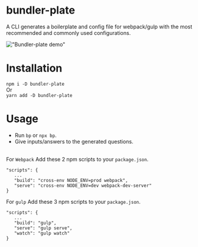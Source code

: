 # bundler-plate
A CLI generates a boilerplate and config file for webpack/gulp with the most recommended and commonly used configurations.

!["Bundler-plate demo"](https://media.giphy.com/media/gkGAX3GL7lfmRCq5ry/giphy.gif)

# Installation
`npm i -D bundler-plate`  
Or<br>
`yarn add -D bundler-plate`

# Usage 

* Run `bp` or `npx bp`.
* Give inputs/answers to the generated questions.<br/><br/>

For `Webpack` Add these 2 npm scripts to your `package.json`.
 ```
 "scripts": {
    ...
    "build": "cross-env NODE_ENV=prod webpack", 
    "serve": "cross-env NODE_ENV=dev webpack-dev-server"
 }
 ```

For `gulp` Add these 3 npm scripts to your `package.json`.
 ```
 "scripts": {
    ...
    "build": "gulp", 
    "serve": "gulp serve",
    "watch": "gulp watch"
 }
 ```

